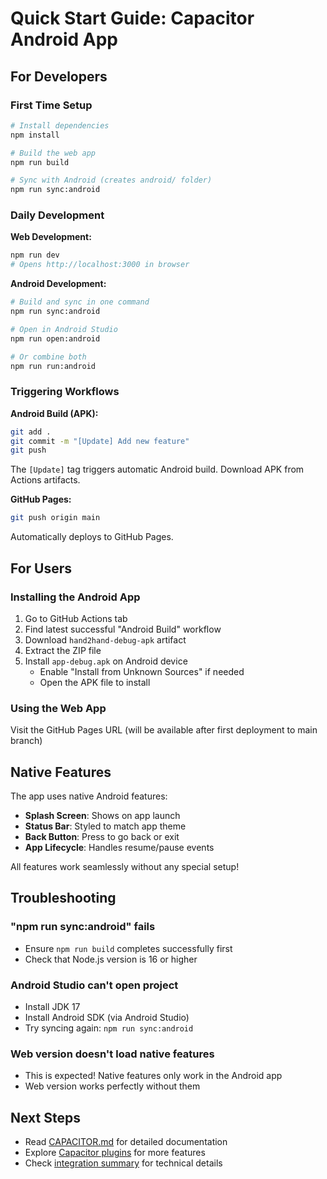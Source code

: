 # Quick Start Guide: Capacitor Android App

## For Developers

### First Time Setup

```bash
# Install dependencies
npm install

# Build the web app
npm run build

# Sync with Android (creates android/ folder)
npm run sync:android
```

### Daily Development

**Web Development:**
```bash
npm run dev
# Opens http://localhost:3000 in browser
```

**Android Development:**
```bash
# Build and sync in one command
npm run sync:android

# Open in Android Studio
npm run open:android

# Or combine both
npm run run:android
```

### Triggering Workflows

**Android Build (APK):**
```bash
git add .
git commit -m "[Update] Add new feature"
git push
```
The `[Update]` tag triggers automatic Android build. Download APK from Actions artifacts.

**GitHub Pages:**
```bash
git push origin main
```
Automatically deploys to GitHub Pages.

## For Users

### Installing the Android App

1. Go to GitHub Actions tab
2. Find latest successful "Android Build" workflow
3. Download `hand2hand-debug-apk` artifact
4. Extract the ZIP file
5. Install `app-debug.apk` on Android device
   - Enable "Install from Unknown Sources" if needed
   - Open the APK file to install

### Using the Web App

Visit the GitHub Pages URL (will be available after first deployment to main branch)

## Native Features

The app uses native Android features:
- **Splash Screen**: Shows on app launch
- **Status Bar**: Styled to match app theme
- **Back Button**: Press to go back or exit
- **App Lifecycle**: Handles resume/pause events

All features work seamlessly without any special setup!

## Troubleshooting

### "npm run sync:android" fails
- Ensure `npm run build` completes successfully first
- Check that Node.js version is 16 or higher

### Android Studio can't open project
- Install JDK 17
- Install Android SDK (via Android Studio)
- Try syncing again: `npm run sync:android`

### Web version doesn't load native features
- This is expected! Native features only work in the Android app
- Web version works perfectly without them

## Next Steps

- Read [CAPACITOR.md](../CAPACITOR.md) for detailed documentation
- Explore [Capacitor plugins](https://capacitorjs.com/docs/plugins) for more features
- Check [integration summary](./CAPACITOR_INTEGRATION.md) for technical details
